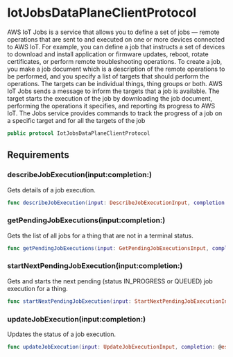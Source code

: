 # IotJobsDataPlaneClientProtocol

AWS IoT Jobs is a service that allows you to define a set of jobs — remote operations that are sent to
and executed on one or more devices connected to AWS IoT. For example, you can define a job that instructs a
set of devices to download and install application or firmware updates, reboot, rotate certificates, or perform
remote troubleshooting operations.
To create a job, you make a job document which is a description of the remote operations to be
performed, and you specify a list of targets that should perform the operations. The targets can be individual
things, thing groups or both.
AWS IoT Jobs sends a message to inform the targets that a job is available. The target starts the
execution of the job by downloading the job document, performing the operations it specifies, and reporting its
progress to AWS IoT. The Jobs service provides commands to track the progress of a job on a specific target and
for all the targets of the job

``` swift
public protocol IotJobsDataPlaneClientProtocol 
```

## Requirements

### describeJobExecution(input:​completion:​)

Gets details of a job execution.

``` swift
func describeJobExecution(input: DescribeJobExecutionInput, completion: @escaping (ClientRuntime.SdkResult<DescribeJobExecutionOutputResponse, DescribeJobExecutionOutputError>) -> Void)
```

### getPendingJobExecutions(input:​completion:​)

Gets the list of all jobs for a thing that are not in a terminal status.

``` swift
func getPendingJobExecutions(input: GetPendingJobExecutionsInput, completion: @escaping (ClientRuntime.SdkResult<GetPendingJobExecutionsOutputResponse, GetPendingJobExecutionsOutputError>) -> Void)
```

### startNextPendingJobExecution(input:​completion:​)

Gets and starts the next pending (status IN\_PROGRESS or QUEUED) job execution for a thing.

``` swift
func startNextPendingJobExecution(input: StartNextPendingJobExecutionInput, completion: @escaping (ClientRuntime.SdkResult<StartNextPendingJobExecutionOutputResponse, StartNextPendingJobExecutionOutputError>) -> Void)
```

### updateJobExecution(input:​completion:​)

Updates the status of a job execution.

``` swift
func updateJobExecution(input: UpdateJobExecutionInput, completion: @escaping (ClientRuntime.SdkResult<UpdateJobExecutionOutputResponse, UpdateJobExecutionOutputError>) -> Void)
```

